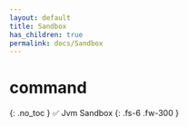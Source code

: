 ```yaml
---
layout: default
title: Sandbox
has_children: true
permalink: docs/Sandbox
---
```


# command
{: .no_toc }
✅ Jvm Sandbox
{: .fs-6 .fw-300 }
